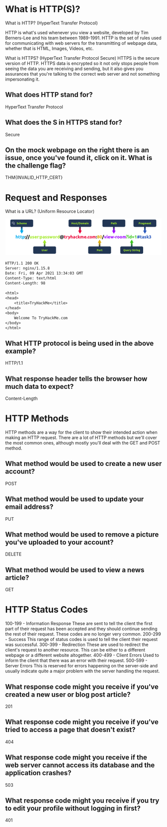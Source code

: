 # What is HTTP(S)?

What is HTTP? (HyperText Transfer Protocol)

HTTP is what's used whenever you view a website, developed by Tim Berners-Lee and his team between 1989-1991. HTTP is the set of rules used for communicating with web servers for the transmitting of webpage data, whether that is HTML, Images, Videos, etc.

What is HTTPS? (HyperText Transfer Protocol Secure)
HTTPS is the secure version of HTTP. HTTPS data is encrypted so it not only stops people from seeing the data you are receiving and sending, but it also gives you assurances that you're talking to the correct web server and not something impersonating it.

## What does HTTP stand for?

HyperText Transfer Protocol

## What does the S in HTTPS stand for?

Secure

## On the mock webpage on the right there is an issue, once you've found it, click on it. What is the challenge flag?

THM{INVALID_HTTP_CERT}

# Request and Responses

What is a URL? (Uniform Resource Locator)

![request](request.png)

```shell
HTTP/1.1 200 OK
Server: nginx/1.15.8
Date: Fri, 09 Apr 2021 13:34:03 GMT
Content-Type: text/html
Content-Length: 98

<html>
<head>
    <title>TryHackMe</title>
</head>
<body>
    Welcome To TryHackMe.com
</body>
</html>
```

## What HTTP protocol is being used in the above example?

HTTP/1.1

## What response header tells the browser how much data to expect?

Content-Length

# HTTP Methods

HTTP methods are a way for the client to show their intended action when making an HTTP request. There are a lot of HTTP methods but we'll cover the most common ones, although mostly you'll deal with the GET and POST method.

## What method would be used to create a new user account?

POST

## What method would be used to update your email address?

PUT

## What method would be used to remove a picture you've uploaded to your account?

DELETE

## What method would be used to view a news article?

GET

# HTTP Status Codes

100-199 - Information Response	These are sent to tell the client the first part of their request has been accepted and they should continue sending the rest of their request. These codes are no longer very common.
200-299 - Success	This range of status codes is used to tell the client their request was successful.
300-399 - Redirection	These are used to redirect the client's request to another resource. This can be either to a different webpage or a different website altogether.
400-499 - Client Errors	Used to inform the client that there was an error with their request.
500-599 - Server Errors	This is reserved for errors happening on the server-side and usually indicate quite a major problem with the server handling the request.

## What response code might you receive if you've created a new user or blog post article?

201

## What response code might you receive if you've tried to access a page that doesn't exist?

404

## What response code might you receive if the web server cannot access its database and the application crashes?

503

## What response code might you receive if you try to edit your profile without logging in first?

401